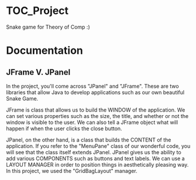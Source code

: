 # TOC_Project
Snake game for Theory of Comp :)

<h1>Documentation</h1>
<h2>JFrame V. JPanel</h2>
<p>In the project, you'll come across "JPanel" and "JFrame". These are two libraries that allow Java to develop applications such as our 
own beautiful Snake Game. </p>
<p></p>
<p>JFrame is class that allows us to build the WINDOW of the application. We can set various properties such as the size, the title, and
whether or not the window is visible to the user. We can also tell a JFrame object what will happen if when the user clicks the close button.</p>
<p></p>
<p>JPanel, on the other hand, is a class that builds the CONTENT of the application. If you refer to the "MenuPane" class of our wonderful code,
you will see that the class itself extends JPanel. JPanel gives us the ability to add various COMPONENTS such as buttons and text labels. We can use 
a LAYOUT MANAGER in order to position things in aesthetically pleasing way. In this project, we used the "GridBagLayout" manager.
</p>


